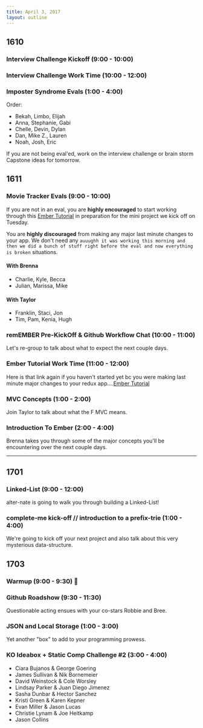 ```yaml
---
title: April 3, 2017
layout: outline
---
```


## 1610

### Interview Challenge Kickoff (9:00 - 10:00)

### Interview Challenge Work Time (10:00 - 12:00)

### Imposter Syndrome Evals (1:00 - 4:00)
Order:

* Bekah, Limbo, Elijah
* Anna, Stephanie, Gabi
* Chelle, Devin, Dylan
* Dan, Mike Z., Lauren
* Noah, Josh, Eric

If you are not being eval'ed, work on the interview challenge or brain storm Capstone ideas for tomorrow.

## 1611

### Movie Tracker Evals (9:00 - 10:00)  

If you are not in an eval, you are **highly encouraged** to start working through this [Ember Tutorial](https://guides.emberjs.com/v2.12.0/tutorial/ember-cli/) in preparation for the mini project we kick off on Tuesday.

You are **highly discouraged** from making any major last minute changes to your app. We don't need any `auuughh it was working this morning and then we did a bunch of stuff right before the eval and now everything is broken` situations.

#### With Brenna  
- Charlie, Kyle, Becca  
- Julian, Marissa, Mike  

#### With Taylor
- Franklin, Staci, Jon  
- Tim, Pam, Kenia, Hugh  

### remEMBER Pre-KickOff & Github Workflow Chat (10:00 - 11:00)
Let's re-group to talk about what to expect the next couple days.

### Ember Tutorial Work Time (11:00 - 12:00)
Here is that link again if you haven't started yet bc you were making last minute major changes to your redux app....[Ember Tutorial](https://guides.emberjs.com/v2.12.0/tutorial/ember-cli/)

### MVC Concepts (1:00 - 2:00)
Join Taylor to talk about what the F MVC means.

### Introduction To Ember (2:00 - 4:00)  
Brenna takes you through some of the major concepts you'll be encountering over the next couple days.  

-----------------------------------------------

## 1701

### Linked-List (9:00 - 12:00)

alter-nate is going to walk you through building a Linked-List!

### complete-me kick-off // introduction to a prefix-trie (1:00 - 4:00)

We're going to kick off your next project and also talk about this very mysterious data-structure.

## 1703

### Warmup (9:00 - 9:30) :muscle:

### Github Roadshow (9:30 - 11:30)
Questionable acting ensues with your co-stars Robbie and Bree.

### JSON and Local Storage (1:00 - 3:00)
Yet another "box" to add to your programming prowess.

### KO Ideabox + Static Comp Challenge #2 (3:00 - 4:00)

* Ciara Bujanos & George Goering
* James Sullivan & Nik Bornemeier
* David Weinstock & Cole Worsley
* Lindsay Parker & Juan Diego Jimenez
* Sasha Dunbar & Hector Sanchez
* Kristi Green & Karen Kepner
* Evan Miller & Jason Lucas
* Christie Lynam & Joe Heitkamp
* Jason Collins
